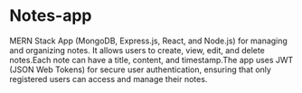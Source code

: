 # Notes-app
 MERN Stack App  (MongoDB, Express.js, React, and Node.js)  for managing and organizing notes. It allows users to create, view, edit, and delete notes.Each note can have a title, content, and timestamp.The app uses JWT (JSON Web Tokens) for secure user authentication, ensuring that only registered users can access and manage their notes. 
